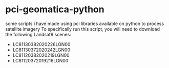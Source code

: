# pci-geomatica-python
some scripts i have made using pci libraries available on python to process satellite imagery 
To specifically run this script, you will need to download the following Landsat8 scenes:
- LC81130382020226LGN00
- LC81130372020242LGN00
- LC81120382020219LGN00
- LC81120372019216LGN00
